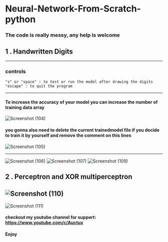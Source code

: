 # Neural-Network-From-Scratch-python
### The code is really messy, any help is welcome
## 1 . Handwritten Digits 
 ---

 ### controls
    "s" or "space" : to test or run the model after drawing the digits
    "escape" : to quit the program
 ---

 #### To increase the accuracy of your model you can increase the number of training data array
 ![Screenshot (104)](https://user-images.githubusercontent.com/48150537/118786823-d3f88800-b8af-11eb-8eac-09310ad2f010.png)

 #### you gonna also need to delete the current trainedmodel file if you decide to train it by yourself and remove the comment on this lines
 ![Screenshot (105)](https://user-images.githubusercontent.com/48150537/118787182-32256b00-b8b0-11eb-9edb-d100af4ccfdd.png)

 ---

![Screenshot (106)](https://user-images.githubusercontent.com/48150537/118804354-39ee0b00-b8c2-11eb-83a7-3e0dc105199a.png)
![Screenshot (107)](https://user-images.githubusercontent.com/48150537/118804367-3ce8fb80-b8c2-11eb-8dfd-108dd531e496.png)
![Screenshot (109)](https://user-images.githubusercontent.com/48150537/118804374-3eb2bf00-b8c2-11eb-9d2a-f6ffd5b1efa7.png)

## 2 . Perceptron and XOR multiperceptron
![Screenshot (110)](https://user-images.githubusercontent.com/48150537/118804635-8f2a1c80-b8c2-11eb-9529-ba8631039260.png)
---
![Screenshot (111)](https://user-images.githubusercontent.com/48150537/118804640-918c7680-b8c2-11eb-8a45-d608f825e892.png)

#### checkout my youtube channel for support: https://www.youtube.com/c/Auctux
#### Enjoy
